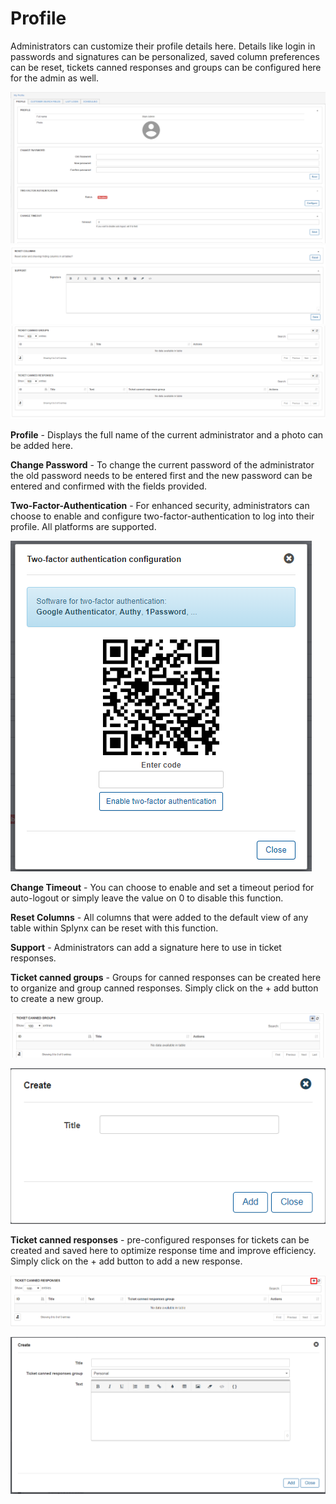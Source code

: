 Profile
=============

Administrators can customize their profile details here. Details like login in passwords and signatures can be personalized, saved column preferences can be reset, tickets canned responses and groups can be configured here for the admin as well.

![Profile](profile1.png)
![Profile](profile2.png)
![Profile](profile3.png)

**Profile** - Displays the full name of the current administrator and a photo can be added here.

**Change Password** - To change the current password of the administrator the old password needs to be entered first and the new password can be entered and confirmed with the fields provided.

**Two-Factor-Authentication** - For enhanced security, administrators can choose to enable and configure two-factor-authentication to log into their profile. All platforms are supported.

![Two factor](2factor.png)

**Change Timeout** - You can choose to enable and set a timeout period for auto-logout or simply leave the value on 0 to disable this function.

**Reset Columns** - All columns that were added to the default view of any table within Splynx can be reset with this function.

**Support** - Administrators can add a signature here to use in ticket responses.

**Ticket canned groups** - Groups for canned responses can be created here to organize and group canned responses. Simply click on the + add button to create a new group.

![Add canned groups](add_canned_groups.png)

![Add canned groups](add_canned_groups2.png)

**Ticket canned responses** - pre-configured responses for tickets can be created and saved here to optimize response time and improve efficiency. Simply click on the + add button to add a new response.

![Add canned response](add_canned_response.png)

![Add canned response](add_canned_response2.png)
